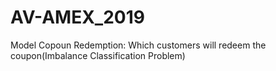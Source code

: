 # AV-AMEX_2019
Model Copoun Redemption: Which customers will redeem the coupon(Imbalance Classification Problem) 
